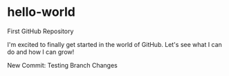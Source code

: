# hello-world
First GitHub Repository

I'm excited to finally get started in the world of GitHub.
Let's see what I can do and how I can grow!

New Commit: Testing Branch Changes
